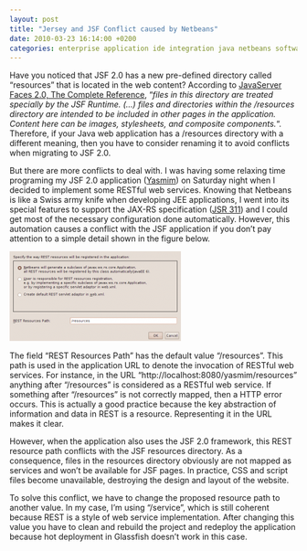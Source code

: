 ```yaml
---
layout: post
title: "Jersey and JSF Conflict caused by Netbeans"
date: 2010-03-23 16:14:00 +0200
categories: enterprise application ide integration java netbeans software architecture web services
---
```


Have you noticed that JSF 2.0 has a new pre-defined directory called “resources” that is located in the web content? According to <a href="http://www.amazon.com/JavaServer-Faces-2-0-Complete-Reference/dp/0071625097?ie=UTF8&amp;tag=c03ce-20&amp;link_code=btl&amp;camp=213689&amp;creative=392969">JavaServer Faces 2.0, The Complete Reference</a>, “_files in this directory are treated specially by the JSF Runtime. (…) files and directories within the /resources directory are intended to be included in other pages in the application. Content here can be images, stylesheets, and composite components._“. Therefore, if your Java web application has a /resources directory with a different meaning, then you have to consider renaming it to avoid conflicts when migrating to JSF 2.0.

But there are more conflicts to deal with. I was having some relaxing time programing my JSF 2.0 application (<a href="http://github.com/htmfilho/Yasmim">Yasmim</a>) on Saturday night when I decided to implement some RESTful web services. Knowing that Netbeans is like a Swiss army knife when developing JEE applications, I went into its special features to support the JAX-RS specification (<a href="http://jcp.org/en/jsr/summary?id=311">JSR 311</a>) and I could get most of the necessary configuration done automatically. However, this automation causes a conflict with the JSF application if you don’t pay attention to a simple detail shown in the figure below.

![Screenshot-REST-Resources](/images/posts/Screenshot-REST-Resources-Configuration-300x157.png)

The field “REST Resources Path” has the default value “/resources”. This path is used in the application URL to denote the invocation of RESTful web services. For instance, in the URL “http://localhost:8080/yasmim/resources” anything after “/resources” is considered as a RESTful web service. If something after “/resources” is not correctly mapped, then a HTTP error occurs. This is actually a good practice because the key abstraction of information and data in REST is a resource. Representing it in the URL makes it clear.

However, when the application also uses the JSF 2.0 framework, this REST resource path conflicts with the JSF resources directory. As a consequence, files in the resources directory obviously are not mapped as services and won’t be available for JSF pages. In practice, CSS and script files become unavailable, destroying the design and layout of the website.

To solve this conflict, we have to change the proposed resource path to another value. In my case, I’m  using “/service”, which is still coherent because REST is a style of web service implementation. After changing this value you have to clean and rebuild the project and redeploy the application because hot deployment in Glassfish doesn’t work in this case.
